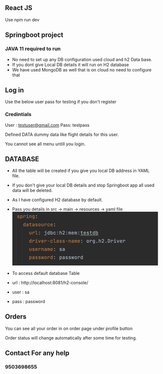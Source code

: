 ## React JS
Use npm run dev
## Springboot project
### JAVA 11 required to run
- No need to set up any DB configuration used cloud and h2 Data base.
- If you dont give Local DB details it will run on H2 database
- We have used MongoDB as well that is on cloud no need to configure that
## Log in
Use the below user pass for testing if you don't register
### Credintials
User : testuser@gmail.com
Pass: testpass

Defined DATA dummy data like flight details for this user.

You cannot see all menu untill you login.

## DATABASE

- All the table will be created if you give you local DB address in YAML file.
- If you don't give your local DB details and stop Springboot app all used data will be deleted.
- As I have configured H2 database by default.
- Pass you details in src -> main -> resources -> yaml file
  ![Alt text](./src/main/resources/yaml.png?raw=true "Title")

- To access default database Table
- url : http://localhost:8081/h2-console/
- user : sa
- pass : password
## Orders
You can see all your order in on order page under profile button

Order status will change automatically after some time for testing.

## Contact For any help
### 9503698655